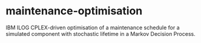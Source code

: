 # maintenance-optimisation
IBM ILOG CPLEX-driven optimisation of a maintenance schedule for a simulated component with stochastic lifetime in a Markov Decision Process.
